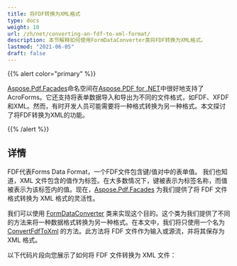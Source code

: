 ```yaml
---
title: 将FDF转换为XML格式
type: docs
weight: 10
url: /zh/net/converting-an-fdf-to-xml-format/
description: 本节解释如何使用FormDataConverter类将FDF转换为XML格式。
lastmod: "2021-06-05"
draft: false
---
```


{{% alert color="primary" %}}

[Aspose.Pdf.Facades](https://reference.aspose.com/pdf/net/aspose.pdf.facades)命名空间在[Aspose.PDF for .NET](/pdf/zh/net/)中很好地支持了AcroForms。它还支持将表单数据导入和导出为不同的文件格式，如FDF、XFDF和XML。然而，有时开发人员可能需要将一种格式转换为另一种格式。本文探讨了将FDF转换为XML的功能。

{{% /alert %}}

## 详情

FDF代表Forms Data Format，一个FDF文件包含键/值对中的表单值。 我们也知道，XML 文件包含的值作为标签。在大多数情况下，键被表示为标签名称，而值被表示为该标签内的值。现在，[Aspose.Pdf.Facades](https://reference.aspose.com/pdf/net/aspose.pdf.facades) 为我们提供了将 FDF 文件格式转换为 XML 格式的灵活性。

我们可以使用 [FormDataConverter](https://reference.aspose.com/pdf/net/aspose.pdf.facades/formdataconverter) 类来实现这个目的。这个类为我们提供了不同的方法来将一种数据格式转换为另一种格式。在本文中，我们将只使用一个名为 [ConvertFdfToXml](https://reference.aspose.com/pdf/net/aspose.pdf.facades/formdataconverter/methods/convertfdftoxml) 的方法。此方法将 FDF 文件作为输入或源流，并将其保存为 XML 格式。

以下代码片段向您展示了如何将 FDF 文件转换为 XML 文件：
